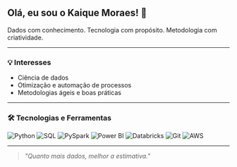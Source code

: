 ## Olá, eu sou o Kaique Moraes! 🔢

Dados com conhecimento. Tecnologia com propósito. Metodologia com criatividade. 

---

### 💡 Interesses

- Ciência de dados
- Otimização e automação de processos
- Metodologias ágeis e boas práticas

---

### 🛠️ Tecnologias e Ferramentas

![Python](https://img.shields.io/badge/Python-3776AB?style=flat&logo=python&logoColor=white)
![SQL](https://img.shields.io/badge/SQL-4479A1?style=flat&logo=postgresql&logoColor=white)
![PySpark](https://img.shields.io/badge/PySpark-E25A1C?style=flat&logo=apache-spark&logoColor=white)
![Power BI](https://img.shields.io/badge/Power%20BI-F2C811?style=flat&logo=power-bi&logoColor=black)
![Databricks](https://img.shields.io/badge/Databricks-FF6F20?style=flat&logo=databricks&logoColor=white)
![Git](https://img.shields.io/badge/Git-F05032?style=flat&logo=git&logoColor=white)
![AWS](https://img.shields.io/badge/AWS-232F3E?style=flat&logo=amazonaws&logoColor=white)

---

> _"Quanto mais dados, melhor a estimativa."_
